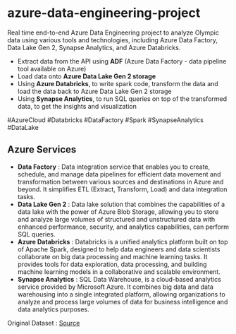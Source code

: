 # azure-data-engineering-project
Real time end-to-end Azure Data Engineering project to analyze Olympic data using various tools and technologies, including Azure Data Factory, Data Lake Gen 2, Synapse Analytics, and Azure Databricks.

  - Extract data from the API using <b>ADF</b> (Azure Data Factory - data pipeline tool available on Azure)
  - Load data onto <b>Azure Data Lake Gen 2 storage</b>
  - Using <b>Azure Databricks</b>, to write spark code, transform the data and load the data back to Azure Data Lake Gen 2 storage
  - Using <b>Synapse Analytics</b>, to run SQL queries on top of the transformed data, to get the insights and visualization

#AzureCloud #Databricks #DataFactory #Spark #SynapseAnalytics #DataLake

## Azure Services
  - <b>Data Factory</b> : Data integration service that enables you to create, schedule, and manage data pipelines for efficient data movement and transformation between various sources and destinations in Azure and beyond. It simplifies ETL (Extract, Transform, Load) and data integration tasks.
  - <b>Data Lake Gen 2</b> : Data lake solution that combines the capabilities of a data lake with the power of Azure Blob Storage, allowing you to store and analyze large volumes of structured and unstructured data with enhanced performance, security, and analytics capabilities, can perform SQL queries.
  - <b>Azure Databricks</b> : Databricks is a unified analytics platform built on top of Apache Spark, designed to help data engineers and data scientists collaborate on big data processing and machine learning tasks. It provides tools for data exploration, data processing, and building machine learning models in a collaborative and scalable environment.
  - <b>Synapse Analytics</b> : SQL Data Warehouse, is a cloud-based analytics service provided by Microsoft Azure. It combines big data and data warehousing into a single integrated platform, allowing organizations to analyze and process large volumes of data for business intelligence and data analytics purposes.

Original Dataset : [Source](https://www.kaggle.com/datasets/arjunprasadsarkhel/2021-olympics-in-tokyo)

